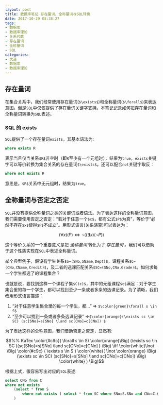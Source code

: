 ```yaml
---
layout: post
title: 数据库笔记 存在量词、全称量词与SQL转换
date: 2017-10-29 08:38:27
tags:
- 数据库
- 数据库理论 
- 关系代数
- 存在量词
- 全称量词
- SQL
categories:
- 大道
- 数据库
- 数据库理论 
---
```


## 存在量词

在集合关系中，我们经常使用存在量词(`$\exists$`)和全称量词(`$\forall$`)来表达意图。但是`SQL`中仅仅提供了存在量词关键字支持。本笔记记录如何把存在量词和全称量词转换为`SQL`表述。

### SQL 的 exists 

`SQL`提供了一个存在量词`exists`，其基本语法为:
```sql
where exists R
```
表示当且仅当关系`$R$`非空时（即`R`至少有一个元组时），结果为`true`。`exists`关键字可以等价转换为集合关系的存在量词`$\exists$`。还可以配合`not`关键字取反：

<!--more-->
```sql
where not exists R
```
意思是，`$R$`关系中无元组时，结果为`true`。

## 全称量词与否定之否定

`SQL`并没有提供全称量词之类的关键词或者语法。为了表达这样的全称量词意图，我们需要使用否定之否定：“若对于任意一个`$x$`，都有公式`$P$`为真”，等价于“必然不存在`$x$`使得`$P$`不成立”。用形式语言(关系演算)可以表达为：
```math
%% KaTex
(\forall x) (P) \iff \lnot((\exists x) (\lnot P)) 
```
这个等价关系的一个重要意义是把 *全称量词* 转化为了 *存在量词* 。我们可以借助于这个性质实现在`SQL`中表述全称量词。

举个典型例子，假设有学生关系`$S=(SNo,SName,Dept)$`，课程关系`$C=(CNo,CName,Credit)$`，及二者的选课匹配关系`$SC=(SNo,CNo,Grade)$`。如何求每一个学生都选了的课程集合？

也就是说，要找到这样一个课程子集`$C(c)$`，其中的元组课程`$c$`满足：对于学生集合里的每一个学生，都可以找到至少一条或者多条的选课记录。为了清晰，我们改用形式语言描述：
1. “对于任意学生集合里的每一个学生，都...” => `$\color{green}\forall s \in S$`
2. “至少可以找到一条或者多条选课记录” =>`$\color{orange}(\exists sc \in SC) (sc[SNo]=s[SNo] \land sc[CNo]=c[CNo]) $`

为了表达这样的全称意图，我们借助否定之否定，显然有:
```math
%% KaTex
\color{#c9c}( \forall s \in S)   \color{orange}\Big( (\exists sc \in SC )(sc[SNo]=s[SNo] \land sc[CNo]=c[CNo] ) \Big)
\iff
\color{white}\lnot \Big( \color{#c9c} ( \exists s \in S ) \color{white}( \lnot \color{orange} \Big( (\exists sc \in SC) (sc[SNo]=s[SNo] \land sc[CNo]=c[CNo])  \Big) \color{white} ) \Big)
```

根据上式，很容易写出对应的`SQL`表述:
```sql
select CNo from C
where not exists 
    (select * from S 
        where not exists ( select * from SC where SNo=S.SNo and CNo=C.CNo )
    )
```
